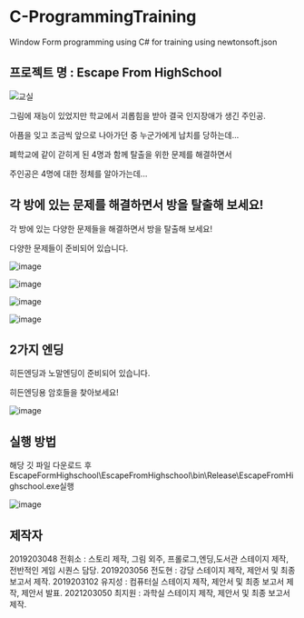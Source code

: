 # C-ProgrammingTraining
Window Form programming using C# for training using newtonsoft.json

## 프로젝트 명 : Escape From HighSchool
![교실](https://github.com/jeonhuiso/C-ProgrammingTraining/assets/65574867/0af9a522-fd91-4c72-bc18-d2bae7e13a03)

그림에 재능이 있었지만 학교에서 괴롭힘을 받아 결국 인지장애가 생긴 주인공.

아픔을 잊고 조금씩 앞으로 나아가던 중 누군가에게 납치를 당하는데...

폐학교에 같이 갇히게 된 4명과 함께 탈출을 위한 문제를 해결하면서

주인공은 4명에 대한 정체를 알아가는데...

## 각 방에 있는 문제를 해결하면서 방을 탈출해 보세요!

각 방에 있는 다양한 문제들을 해결하면서 방을 탈출해 보세요!

다양한 문제들이 준비되어 있습니다.

![image](https://github.com/jeonhuiso/C-ProgrammingTraining/assets/65574867/6aed3af7-aeb7-4172-9506-895aa2ed39dd)

![image](https://github.com/jeonhuiso/C-ProgrammingTraining/assets/65574867/030da62a-ec37-42bf-bb1d-77c00eab81c2)

![image](https://github.com/jeonhuiso/C-ProgrammingTraining/assets/65574867/6f76fac4-6678-4749-b605-253019f7c80d)

![image](https://github.com/jeonhuiso/C-ProgrammingTraining/assets/65574867/84067019-3da7-4f83-b717-748ff2ca3c23)

## 2가지 엔딩

히든엔딩과 노말엔딩이 준비되어 있습니다.

히든엔딩용 암호들을 찾아보세요!

![image](https://github.com/jeonhuiso/C-ProgrammingTraining/assets/65574867/8baa96e2-5e0a-4d08-8972-a0c358299770)

## 실행 방법

해당 깃 파일 다운로드 후 EscapeFormHighschool\EscapeFromHighschool\bin\Release\EscapeFromHighschool.exe실행

![image](https://github.com/jeonhuiso/C-ProgrammingTraining/assets/65574867/7ddc5d2c-4226-4356-86fd-a4f76ed11074)

## 제작자

2019203048 전휘소 : 스토리 제작, 그림 외주, 프롤로그,엔딩,도서관 스테이지 제작, 전반적인 게임 시퀀스 담당.
2019203056 전도현 : 강당 스테이지 제작, 제안서 및 최종 보고서 제작.
2019203102 유지성 : 컴퓨터실 스테이지 제작, 제안서 및 최종 보고서 제작, 제안서 발표.
2021203050 최지원 : 과학실 스테이지 제작,  제안서 및 최종 보고서 제작.

